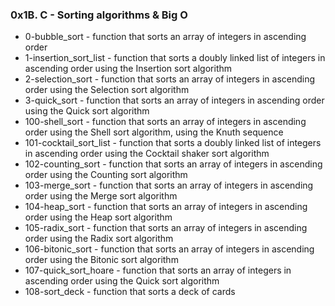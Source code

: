 ### 0x1B. C - Sorting algorithms & Big O

* 0-bubble_sort - function that sorts an array of integers in ascending order
* 1-insertion_sort_list - function that sorts a doubly linked list of integers in ascending order using the Insertion sort algorithm
* 2-selection_sort - function that sorts an array of integers in ascending order using the Selection sort algorithm
* 3-quick_sort - function that sorts an array of integers in ascending order using the Quick sort algorithm
* 100-shell_sort - function that sorts an array of integers in ascending order using the Shell sort algorithm, using the Knuth sequence
* 101-cocktail_sort_list - function that sorts a doubly linked list of integers in ascending order using the Cocktail shaker sort algorithm
* 102-counting_sort - function that sorts an array of integers in ascending order using the Counting sort algorithm
* 103-merge_sort - function that sorts an array of integers in ascending order using the Merge sort algorithm
* 104-heap_sort -  function that sorts an array of integers in ascending order using the Heap sort algorithm
* 105-radix_sort - function that sorts an array of integers in ascending order using the Radix sort algorithm
* 106-bitonic_sort - function that sorts an array of integers in ascending order using the Bitonic sort algorithm
* 107-quick_sort_hoare - function that sorts an array of integers in ascending order using the Quick sort algorithm
* 108-sort_deck - function that sorts a deck of cards
